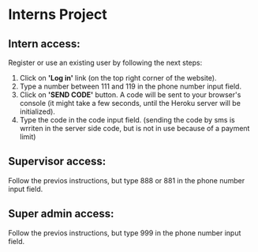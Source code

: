 # Interns Project

## Intern access:

Register or use an existing user by following the next steps:
1. Click on **'Log in'** link (on the top right corner of the website).
2. Type a number between 111 and 119 in the phone number input field.
3. Click on **'SEND CODE'** button. A code will be sent to your browser's console (it might take a few seconds, until the Heroku server will be initialized). 
4. Type the code in the code input field. 
(sending the code by sms is wrriten in the server side code, but is not in use because of a payment limit)

## Supervisor access:

Follow the previos instructions, but type 888 or 881 in the phone number input field.

## Super admin access:

Follow the previos instructions, but type 999 in the phone number input field.

